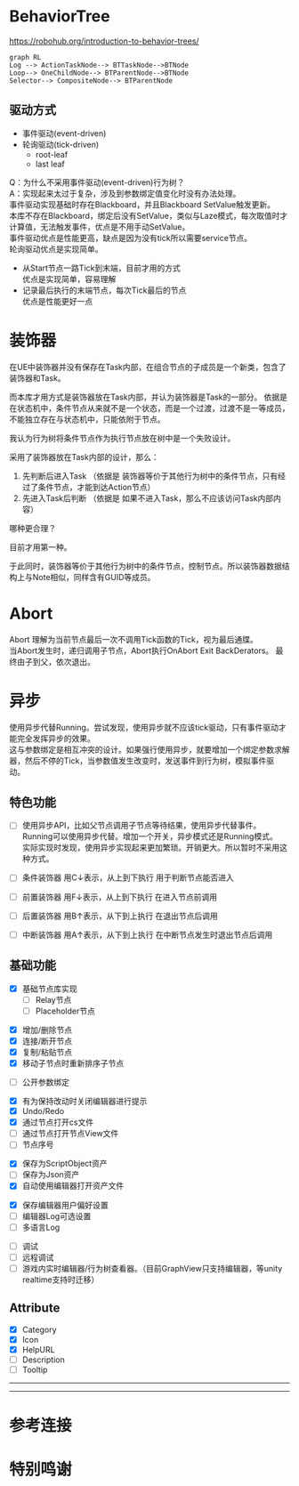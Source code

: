 # BehaviorTree
https://robohub.org/introduction-to-behavior-trees/


```mermaid
graph RL
Log --> ActionTaskNode--> BTTaskNode-->BTNode
Loop--> OneChildNode--> BTParentNode-->BTNode
Selector--> CompositeNode--> BTParentNode
```


## 驱动方式
- 事件驱动(event-driven)
- 轮询驱动(tick-driven)
    - root-leaf
    - last leaf 

Q：为什么不采用事件驱动(event-driven)行为树？  
A：实现起来太过于复杂，涉及到参数绑定值变化时没有办法处理。    
事件驱动实现基础时存在Blackboard，并且Blackboard SetValue触发更新。  
本库不存在Blackboard，绑定后没有SetValue，类似与Laze模式，每次取值时才计算值，无法触发事件，优点是不用手动SetValue。  
事件驱动优点是性能更高，缺点是因为没有tick所以需要service节点。  
轮询驱动优点是实现简单。  

- 从Start节点一路Tick到末端，目前才用的方式  
  优点是实现简单，容易理解
- 记录最后执行的末端节点，每次Tick最后的节点  
  优点是性能更好一点

# 装饰器
在UE中装饰器并没有保存在Task内部，在组合节点的子成员是一个新类，包含了装饰器和Task。  

而本库才用方式是装饰器放在Task内部，并认为装饰器是Task的一部分。
依据是 在状态机中，条件节点从来就不是一个状态，而是一个过渡，过渡不是一等成员，不能独立存在与状态机中，只能依附于节点。  

我认为行为树将条件节点作为执行节点放在树中是一个失败设计。

采用了装饰器放在Task内部的设计，那么：  
1. 先判断后进入Task （依据是 装饰器等价于其他行为树中的条件节点，只有经过了条件节点，才能到达Action节点）
2. 先进入Task后判断 （依据是 如果不进入Task，那么不应该访问Task内部内容）   

哪种更合理？

目前才用第一种。

于此同时，装饰器等价于其他行为树中的条件节点，控制节点。所以装饰器数据结构上与Note相似，同样含有GUID等成员。

# Abort
Abort 理解为当前节点最后一次不调用Tick函数的Tick，视为最后通牒。  
当Abort发生时，递归调用子节点，Abort执行OnAbort Exit BackDerators。
最终由子到父，依次退出。

# 异步
使用异步代替Running。尝试发现，使用异步就不应该tick驱动，只有事件驱动才能完全发挥异步的效果。   
这与参数绑定是相互冲突的设计。如果强行使用异步，就要增加一个绑定参数求解器，然后不停的Tick，当参数值发生改变时，发送事件到行为树，模拟事件驱动。

## 特色功能
- [ ] 使用异步API，比如父节点调用子节点等待结果，使用异步代替事件。Running可以使用异步代替。增加一个开关，异步模式还是Running模式。  
  实际实现时发现，使用异步实现起来更加繁琐。开销更大。所以暂时不采用这种方式。
- [ ] 条件装饰器 用C↓表示，从上到下执行 用于判断节点能否进入  
- [ ] 前置装饰器 用F↓表示，从上到下执行 在进入节点前调用
- [ ] 后置装饰器 用B↑表示，从下到上执行 在退出节点后调用
- [ ] 中断装饰器 用A↑表示，从下到上执行 在中断节点发生时退出节点后调用


## 基础功能

* [x] 基础节点库实现
  * [ ] Relay节点
  * [ ] Placeholder节点

- [x] 增加/删除节点
- [x] 连接/断开节点
- [x] 复制/粘贴节点
- [x] 移动子节点时重新排序子节点

+ [ ] 公开参数绑定

* [x] 有为保持改动时关闭编辑器进行提示
* [x] Undo/Redo 
* [x] 通过节点打开cs文件
* [ ] 通过节点打开节点View文件
* [ ] 节点序号

- [x] 保存为ScriptObject资产
- [ ] 保存为Json资产
- [x] 自动使用编辑器打开资产文件

+ [x] 保存编辑器用户偏好设置
+ [ ] 编辑器Log可选设置
+ [ ] 多语言Log

- [ ] 调试
- [ ] 远程调试
- [ ] 游戏内实时编辑器/行为树查看器。（目前GraphView只支持编辑器，等unity realtime支持时迁移）

## Attribute
- [x] Category
- [x] Icon
- [x] HelpURL
- [ ] Description
- [ ] Tooltip

---
---
# 参考连接

# 特别鸣谢

